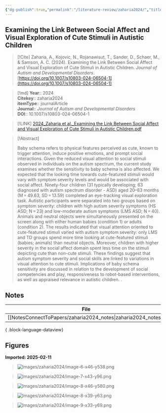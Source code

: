 ```yaml
---
{"dg-publish":true,"permalink":"/literature-review/zaharia2024/","title":"Examining the Link Between Social Affect and Visual Exploration of Cute Stimuli in Autistic Children","tags":["Eye-tracking","Autism","spectrum","disorder","Neurodevelopmental","Disorders","Baby","schema","Cuteness","Social","affect"]}
---
```



## Examining the Link Between Social Affect and Visual Exploration of Cute Stimuli in Autistic Children

> [!Cite]
> Zaharia, A., Kojovic, N., Rojanawisut, T., Sander, D., Schaer, M., & Samson, A. C. (2024). Examining the Link Between Social Affect and Visual Exploration of Cute Stimuli in Autistic Children. _Journal of Autism and Developmental Disorders_. [https://doi.org/10.1007/s10803-024-06504-1](https://doi.org/10.1007/s10803-024-06504-1)


>[!md]
> **Year**:: 2024   
> **Citekey**:: zaharia2024  
> **itemType**:: journalArticle  
> **Journal**:: *Journal of Autism and Developmental Disorders*  
> **DOI**:: 10.1007/s10803-024-06504-1    

> [!LINK] 
> [2024_Zaharia et al._Examining the Link Between Social Affect and Visual Exploration of Cute Stimuli in Autistic Children.pdf](zotero://select/library/items/DBV822SF)

> [!Abstract]
>
> Baby schema refers to physical features perceived as cute, known to trigger attention, induce positive emotions, and prompt social interactions. Given the reduced visual attention to social stimuli observed in individuals on the autism spectrum, the current study examines whether the sensitivity to baby schema is also affected. We expected that the looking time towards cute-featured stimuli would vary with symptom severity levels and would be associated with social affect. Ninety-four children (31 typically developing; 63 diagnosed with autism spectrum disorder - ASD) aged 20–83 months (M = 49.63, SD = 13.59) completed an eye-tracking visual exploration task. Autistic participants were separated into two groups based on symptom severity: children with high autism severity symptoms (HS ASD; N = 23) and low-moderate autism symptoms (LMS ASD; N = 40). Animals and neutral objects were simultaneously presented on the screen along with either human babies (condition 1) or adults (condition 2). The results indicated that visual attention oriented to cute-featured stimuli varied with autism symptom severity: only LMS and TD groups spend more time looking at cute-featured stimuli (babies; animals) than neutral objects. Moreover, children with higher severity in the social affect domain spent less time on the stimuli depicting cute than non-cute stimuli. These findings suggest that autism symptom severity and social skills are linked to variations in visual attention to cute stimuli. Implications of baby schema sensitivity are discussed in relation to the development of social competencies and play, responsiveness to robot-based interventions, as well as appraised relevance in autistic children.
>.
> 


## Notes

| File                                                             | file.name         |
| ---------------------------------------------------------------- | ----------------- |
| [[NotesConnectToPapers/zaharia2024_notes\|zaharia2024_notes]] | zaharia2024_notes |

{ .block-language-dataview}


## Figures

**Imported: 2025-02-11**

> ![Images/zaharia2024/image-6-x46-y538.png](/img/user/Images/zaharia2024/image-6-x46-y538.png)

> ![Images/zaharia2024/image-7-x43-y96.png](/img/user/Images/zaharia2024/image-7-x43-y96.png)

> ![Images/zaharia2024/image-8-x46-y580.png](/img/user/Images/zaharia2024/image-8-x46-y580.png)

> ![Images/zaharia2024/image-8-x39-y63.png](/img/user/Images/zaharia2024/image-8-x39-y63.png)

> ![Images/zaharia2024/image-9-x33-y69.png](/img/user/Images/zaharia2024/image-9-x33-y69.png)